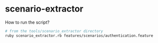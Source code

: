 # scenario-extractor

How to run the script?
```bash
# from the tools/scenario_extractor directory
ruby scenario_extractor.rb features/scenarios/authentication.feature
```
